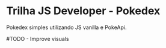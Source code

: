 # Trilha JS Developer - Pokedex
Pokedex simples utilizando JS vanilla e PokeApi.

#TODO - Improve visuals
